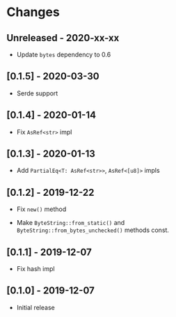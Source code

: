 # Changes

## Unreleased - 2020-xx-xx
* Update `bytes` dependency to 0.6

## [0.1.5] - 2020-03-30

* Serde support

## [0.1.4] - 2020-01-14

* Fix `AsRef<str>` impl

## [0.1.3] - 2020-01-13

* Add `PartialEq<T: AsRef<str>>`, `AsRef<[u8]>` impls

## [0.1.2] - 2019-12-22

* Fix `new()` method

* Make `ByteString::from_static()` and `ByteString::from_bytes_unchecked()` methods const.

## [0.1.1] - 2019-12-07

* Fix hash impl

## [0.1.0] - 2019-12-07

* Initial release
